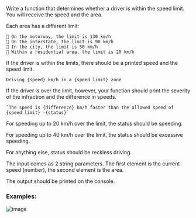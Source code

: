 Write a function that determines whether a driver is within the speed limit. You will receive the speed and the area. 

Each area has a different limit:

     On the motorway, the limit is 130 km/h
     On the interstate, the limit is 90 km/h
     In the city, the limit is 50 km/h
     Within a residential area, the limit is 20 km/h

If the driver is within the limits, there should be a printed speed and the speed limit.

   `Driving {speed} km/h in a {speed limit} zone`

If the driver is over the limit, however, your function should print the severity of the infraction and the difference in speeds. 

    `The speed is {difference} km/h faster than the allowed speed of {speed limit} -{status}`

For speeding up to 20 km/h over the limit, the status should be speeding.

For speeding up to 40 km/h over the limit, the status should be excessive speeding.

For anything else, status should be reckless driving.

The input comes as 2 string parameters. The first element is the current speed (number), the second element is the area.

The output should be printed on the console.

### Examples:

![image](https://github.com/nsinorov/SoftUniMainPath/assets/45227327/c2497160-803e-4983-8cb5-fdc5fba454d5)
